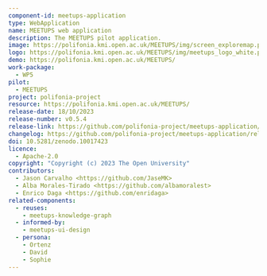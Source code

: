 ```yaml
---
component-id: meetups-application
type: WebApplication
name: MEETUPS web application
description: The MEETUPS pilot application.
image: https://polifonia.kmi.open.ac.uk/MEETUPS/img/screen_exploremap.png
logo: https://polifonia.kmi.open.ac.uk/MEETUPS/img/meetups_logo_white.png
demo: https://polifonia.kmi.open.ac.uk/MEETUPS/
work-package: 
  - WP5
pilot:
  - MEETUPS
project: polifonia-project
resource: https://polifonia.kmi.open.ac.uk/MEETUPS/
release-date: 18/10/2023
release-number: v0.5.4
release-link: https://github.com/polifonia-project/meetups-application/releases
changelog: https://github.com/polifonia-project/meetups-application/releases
doi: 10.5281/zenodo.10017423
licence:
  - Apache-2.0
copyright: "Copyright (c) 2023 The Open University"
contributors:
  - Jason Carvalho <https://github.com/JaseMK>
  - Alba Morales-Tirado <https://github.com/albamoralest>
  - Enrico Daga <https://github.com/enridaga>
related-components:
  - reuses:
    - meetups-knowledge-graph
  - informed-by:
    - meetups-ui-design 
  - persona:
    - Ortenz
    - David
    - Sophie
---
```

